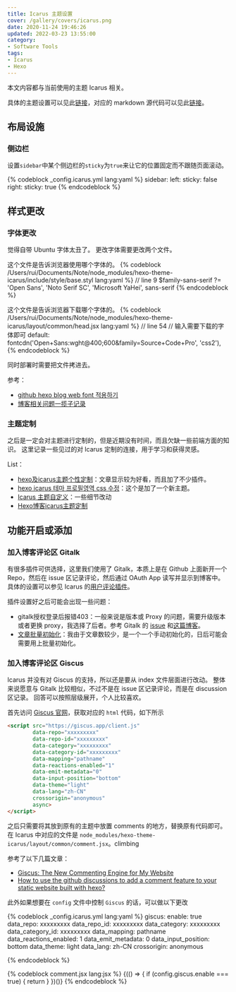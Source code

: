 ```yaml
---
title: Icarus 主题设置
cover: /gallery/covers/icarus.png
date: 2020-11-24 19:46:26
updated: 2022-03-23 13:55:00
category: 
- Software Tools
tags: 
- Icarus
- Hexo
---
```


本文内容都与当前使用的主题 Icarus 相关。

具体的主题设置可以见此[链接](https://blog.zhangruipeng.me/hexo-theme-icarus/Configuration/icarus用户指南-主题配置/#more)，对应的 markdown 源代码可以见此[链接](https://raw.githubusercontent.com/ppoffice/hexo-theme-icarus/site/source/_posts/zh-CN/Configuring-Theme.md)。

<!-- more -->

## 布局设施

### 侧边栏

设置`sidebar`中某个侧边栏的`sticky`为`true`来让它的位置固定而不跟随页面滚动。

{% codeblock _config.icarus.yml lang:yaml %}
sidebar:
    left:
        sticky: false
    right:
        sticky: true
{% endcodeblock %}

## 样式更改

### 字体更改

觉得自带 Ubuntu 字体太丑了。
更改字体需要更改两个文件。

这个文件是告诉浏览器使用哪个字体的。
{% codeblock /Users/rui/Documents/Note/node_modules/hexo-theme-icarus/include/style/base.styl lang:yaml %}
// line 9
$family-sans-serif ?= 'Open Sans', 'Noto Serif SC', 'Microsoft YaHei', sans-serif
{% endcodeblock %}

这个文件是告诉浏览器下载哪个字体的。
{% codeblock /Users/rui/Documents/Note/node_modules/hexo-theme-icarus/layout/common/head.jsx lang:yaml %}
// line 54
// 输入需要下载的字体即可
default: fontcdn('Open+Sans:wght@400;600&family=Source+Code+Pro', 'css2'),
{% endcodeblock %}

同时部署时需要把文件拷进去。

参考：
- [github hexo blog web font 적용하기](https://chinsun9.github.io/tags/web-font/)
- [博客相关问题一揽子记录](http://81.70.200.6/2020/12/16/博客相关问题一揽子记录/)

### 主题定制

之后是一定会对主题进行定制的，但是近期没有时间，而且欠缺一些前端方面的知识。
这里记录一些见过的对 lcarus 定制的连接，用于学习和获得灵感。

List：
- [hexo及icarus主题个性定制](https://angericky.github.io/2018/12/24/icarus个性定制/)：文章显示较为好看，而且加了不少插件。
- [hexo icarus 테마 프로필영역 css 수정](https://chinsun9.github.io/tags/hexo/)：这个是加了一个新主题。
- [Icarus 主题自定义](https://www.alphalxy.com/2019/03/customize-icarus)：一些细节改动
- [Hexo博客icarus主题定制](https://blog.it-follower.com/posts/2085550418.html)

## 功能开启或添加

### 加入博客评论区 Gitalk

有很多插件可供选择，这里我们使用了 Gitalk，本质上是在 Github 上面新开一个 Repo，然后在 issue 区记录评论，然后通过 OAuth App 读写并显示到博客中。
具体的设置可以参见 Icarus 的[用户评论插件](https://ppoffice.github.io/hexo-theme-icarus/Plugins/Comment/icarus用户指南-用户评论插件/)。

插件设置好之后可能会出现一些问题：
- gitalk授权登录后报错403：一般来说是版本或 Proxy 的问题，需要升级版本或者更换 proxy，我选择了后者。参考 Gitalk 的 [issue](https://github.com/gitalk/gitalk/issues/433) 和[这篇博客](https://umm.js.org/p/1d1d49e9/)。
- [文章批量初始化](https://eminoda.github.io/2021/06/16/hexo-gitalk-comment-plugins-in-github-issue/)：我由于文章数较少，是一个一个手动初始化的，日后可能会需要用上批量初始化。

### 加入博客评论区 Giscus

Icarus 并没有对 Giscus 的支持，所以还是要从 index 文件层面进行改动。
整体来说愿意与 Gitalk 比较相似，不过不是在 issue 区记录评论，而是在 discussion 区记录。
回答可以按照层级展开，个人比较喜欢。

首先访问 [Giscus 官网](https://giscus.app/zh-CN)，获取对应的 `html` 代码，如下所示
``` html
<script src="https://giscus.app/client.js"
        data-repo="xxxxxxxxx"
        data-repo-id="xxxxxxxxx"
        data-category="xxxxxxxxx"
        data-category-id="xxxxxxxxx"
        data-mapping="pathname"
        data-reactions-enabled="1"
        data-emit-metadata="0"
        data-input-position="bottom"
        data-theme="light"
        data-lang="zh-CN"
        crossorigin="anonymous"
        async>
</script>
```
之后只需要将其放到原有的主题中放置 comments 的地方，替换原有代码即可。
在 Icarus 中对应的文件是 `node_modules/hexo-theme-icarus/layout/common/comment.jsx`。climbing

参考了以下几篇文章：
- [Giscus: The New Commenting Engine for My Website](https://zhauniarovich.com/post/2021/2021-06-giscus/)
- [How to use the github discussions to add a comment feature to your static website built with hexo?](https://www.futlabs.com/2021/09/20/How-to-use-the-github-discussions-to-add-a-comment-feature-to-your-static-website-build-with-hexo/)

此外如果想要在 `config` 文件中控制 `Giscus` 的话，可以做以下更改

{% codeblock _config.icarus.yml lang:yaml %}
giscus:
  enable: true
  data_repo: xxxxxxxxx
  data_repo_id: xxxxxxxxx
  data_category: xxxxxxxxx
  data_category_id: xxxxxxxxx
  data_mapping: pathname
  data_reactions_enabled: 1
  data_emit_metadata: 0
  data_input_position: bottom
  data_theme: light
  data_lang: zh-CN
  crossorigin: anonymous

{% endcodeblock %}

{% codeblock comment.jsx lang:jsx %}
{(() => {
    if (config.giscus.enable === true) {
        return <script src="https://giscus.app/client.js"
        data-repo={config.giscus.data_repo}
        data-repo-id={config.giscus.data_repo_id}
        data-category={config.giscus.data_category}
        data-category-id={config.giscus.data_category_id}
        data-mapping={config.giscus.data_mapping}
        data-reactions-enabled={config.giscus.data_reactions_enabled}
        data-emit-metadata={config.giscus.data_emit_metadata}
        data-input-position={config.giscus.data_input_position}
        data-theme={config.giscus.data_theme}
        data-lang={config.giscus.data_lang}
        crossorigin={config.giscus.crossorigin}
        async>
        </script>
    } 
})()}
{% endcodeblock %}